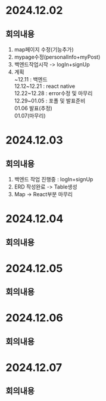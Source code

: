 # 2024.12.02
## 회의내용

1. map페이지 수정(기능추가)
2. mypage수정(personalInfo+myPost)
3. 백엔드작업시작 -> logIn+signUp
4. 계획
<br>~12.11 : 백엔드
<br>12.12~12.21 : react native
<br>12.22~12.28 : error수정 및 마무리
<br>12.29~01.05 : 포폴 및 발표준비
<br>01.06 발표(추정)
<br>01.07(마무리)

# 2024.12.03
## 회의내용

1. 백엔드 작업 진행중 : logIn+signUp
2. ERD 작성완료 -> Table생성
3. Map -> React부분 마무리



# 2024.12.04
## 회의내용



# 2024.12.05
## 회의내용



# 2024.12.06
## 회의내용



# 2024.12.07
## 회의내용



